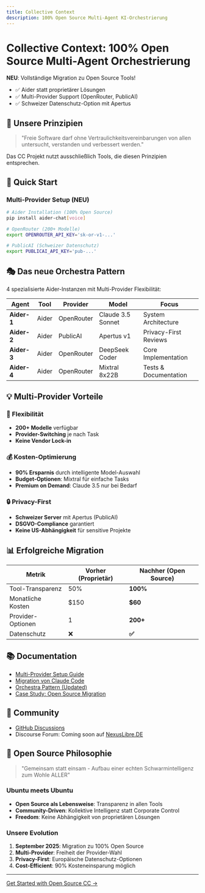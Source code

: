```yaml
---
title: Collective Context
description: 100% Open Source Multi-Agent KI-Orchestrierung
---
```


# Collective Context: 100% Open Source Multi-Agent Orchestrierung

**NEU**: Vollständige Migration zu Open Source Tools!
- ✅ Aider statt proprietärer Lösungen
- ✅ Multi-Provider Support (OpenRouter, PublicAI)
- ✅ Schweizer Datenschutz-Option mit Apertus

## 🎯 Unsere Prinzipien

> "Freie Software darf ohne Vertraulichkeitsvereinbarungen von allen untersucht, verstanden und verbessert werden."

Das CC Projekt nutzt ausschließlich Tools, die diesen Prinzipien entsprechen.

## 🚀 Quick Start

### Multi-Provider Setup (NEU)

```bash
# Aider Installation (100% Open Source)
pip install aider-chat[voice]

# OpenRouter (200+ Modelle)
export OPENROUTER_API_KEY='sk-or-v1-...'

# PublicAI (Schweizer Datenschutz)
export PUBLICAI_API_KEY='pub-...'
```

## 🎭 Das neue Orchestra Pattern

4 spezialisierte Aider-Instanzen mit Multi-Provider Flexibilität:

| Agent | Tool | Provider | Model | Focus |
|-------|------|----------|-------|-------|
| **Aider-1** | Aider | OpenRouter | Claude 3.5 Sonnet | System Architecture |
| **Aider-2** | Aider | PublicAI | Apertus v1 | Privacy-First Reviews |
| **Aider-3** | Aider | OpenRouter | DeepSeek Coder | Core Implementation |
| **Aider-4** | Aider | OpenRouter | Mixtral 8x22B | Tests & Documentation |

## 💡 Multi-Provider Vorteile

### 🚀 Flexibilität
- **200+ Modelle** verfügbar
- **Provider-Switching** je nach Task
- **Keine Vendor Lock-in**

### 💰 Kosten-Optimierung
- **90% Ersparnis** durch intelligente Model-Auswahl
- **Budget-Optionen**: Mixtral für einfache Tasks
- **Premium on Demand**: Claude 3.5 nur bei Bedarf

### 🔒 Privacy-First
- **Schweizer Server** mit Apertus (PublicAI)
- **DSGVO-Compliance** garantiert
- **Keine US-Abhängigkeit** für sensitive Projekte

## 📊 Erfolgreiche Migration

| Metrik | Vorher (Proprietär) | Nachher (Open Source) |
|--------|---------------------|------------------------|
| Tool-Transparenz | 50% | **100%** |
| Monatliche Kosten | $150 | **$60** |
| Provider-Optionen | 1 | **200+** |
| Datenschutz | ❌ | **✅** |

## 📚 Documentation

- [Multi-Provider Setup Guide](/guides/multi-provider-setup/)
- [Migration von Claude Code](/guides/migration-from-claude-code/)
- [Orchestra Pattern (Updated)](/patterns/orchestra/)
- [Case Study: Open Source Migration](/case-studies/002-open-source-migration/)

## 💬 Community

- [GitHub Discussions](https://github.com/collective-context/ccc/discussions)
- Discourse Forum: Coming soon auf [NexusLibre.DE](https://NexusLibre.DE)

## 🤝 Open Source Philosophie

> "Gemeinsam statt einsam - Aufbau einer echten Schwarmintelligenz zum Wohle ALLER"

### Ubuntu meets Ubuntu
- **Open Source als Lebensweise**: Transparenz in allen Tools
- **Community-Driven**: Kollektive Intelligenz statt Corporate Control
- **Freedom**: Keine Abhängigkeit von proprietären Lösungen

### Unsere Evolution
1. **September 2025**: Migration zu 100% Open Source
2. **Multi-Provider**: Freiheit der Provider-Wahl
3. **Privacy-First**: Europäische Datenschutz-Optionen
4. **Cost-Efficient**: 90% Kosteneinsparung möglich

---

[Get Started with Open Source CC →](https://github.com/collective-context/ccc)